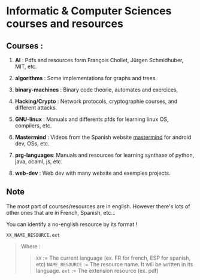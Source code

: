 # Informatic & Computer Sciences courses and resources

## Courses :

1. **AI** : Pdfs and resources form François Chollet, Jürgen Schmidhuber, MIT, etc.

2. **algorithms** : Some implementations for graphs and trees.

3. **binary-machines** : Binary code theorie, automates and exercices,  

4. **Hacking/Crypto** : Network protocols, cryptographie courses, and different attacks.

5. **GNU-linux** : Manuals and differents pfds for learning linux OS, compilers, etc.

4. **Mastermind** : Videos from the Spanish website [mastermind](www.mastermind.ac) for android dev, OSs, etc.

5. **prg-languages**: Manuals and resources for learning synthaxe of python, java, ocaml, js, etc.

6. **web-dev** : Web dev with many website and exemples projects.

## Note
The most part of courses/resources are in english. However there's lots of other ones that are in French, Spanish, etc... 

You can identify a no-english resource by its format !
```
XX_NAME_RESOURCE.ext
```
> Where : 
> > ```XX``` := The current language (ex. FR for french, ESP for spanish, etc)
> > ```NAME_RESOURCE``` := The resource name. It will be written in its language.
> > ```ext``` := The extension resource (ex. pdf) 
